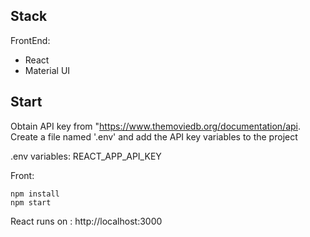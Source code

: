 ## Stack
FrontEnd:
- React
- Material UI

## Start
Obtain API key from "https://www.themoviedb.org/documentation/api.
Create a file named '.env' and add the API key variables to the project

.env variables: REACT_APP_API_KEY

Front:

```
npm install
npm start

```

React runs on : http://localhost:3000
